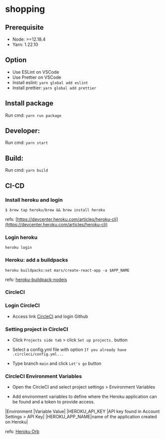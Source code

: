 # shopping

## Prerequisite

- Node: >=12.18.4
- Yarn: 1.22.10

## Option

- Use ESLint on VSCode
- Use Prettier on VSCode
- Install eslint: `yarn global add eslint`
- Install prettier: `yarn global add prettier`

## Install package

Run cmd: `yarn run package`

## Developer:

Run cmd: `yarn start`

## Build:

Run cmd: `yarn build`

## CI-CD

### Install heroku and login

```shell
$ brew tap heroku/brew && brew install heroku
```

refs: [https://devcenter.heroku.com/articles/heroku-cli](https://devcenter.heroku.com/articles/heroku-cli)

### Login heroku

```shell
heroku login
```

### Heroku: add a buildpacks

```
heroku buildpacks:set mars/create-react-app -a $APP_NAME
```

refs: [heroku-buildpack-nodejs](https://elements.heroku.com/buildpacks/heroku/heroku-buildpack-nodejs)

### CircleCI

### Login CircleCI

- Access link [CircleCI](https://circleci.com/vcs-authorize/) and login Github

### Setting project in CircleCI

- Click `Projects side tab` > click `Set up projects.` button

- Select a config.yml file with option `If you already have .circleci/config.yml...`

- Type branch `main` and click `Let's go` button

### CircleCI Environment Variables

- Open the CircleCI and select project settings > Environment Variables

- Add environment variables to define where the Heroku application can be found and a token to provide access.

|Environment |Variable Value|
|HEROKU_API_KEY |API key found in Account Settings > API Key|
|HEROKU_APP_NAME|name of the application created on Heroku|

refs: [Heroku Orb](https://circleci.com/developer/orbs/orb/circleci/heroku)
